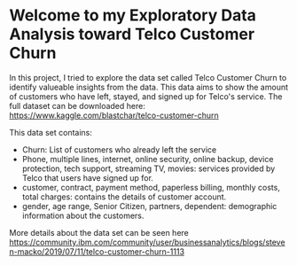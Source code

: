# Welcome to my Exploratory Data Analysis toward Telco Customer Churn

In this project, I tried to explore the data set called Telco Customer Churn to identify valueable insights from the data. This data aims to show the amount of customers who have left, stayed, and signed up for Telco's service. The full dataset can be downloaded here: https://www.kaggle.com/blastchar/telco-customer-churn

This data set contains:

- Churn: List of customers who already left the service
- Phone, multiple lines, internet, online security, online backup, device protection, tech support, streaming TV, movies: services provided by Telco that users have signed up for.
- customer, contract, payment method, paperless billing, monthly costs, total charges: contains the details of customer account.
- gender, age range, Senior Citizen, partners, dependent: demographic information about the customers. 

More details about the data set can be seen here https://community.ibm.com/community/user/businessanalytics/blogs/steven-macko/2019/07/11/telco-customer-churn-1113
